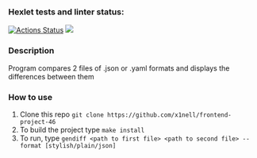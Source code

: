 ### Hexlet tests and linter status:
[![Actions Status](https://github.com/x1nell/frontend-project-46/workflows/hexlet-check/badge.svg)](https://github.com/x1nell/frontend-project-46/actions)
<a href="https://codeclimate.com/github/x1nell/frontend-project-44/maintainability"><img src="https://api.codeclimate.com/v1/badges/52805e94c8c0351eb573/maintainability" /></a>
### Description

Program compares 2 files of .json or .yaml formats and displays the differences between them

### How to use

1. Clone this repo `git clone https://github.com/x1nell/frontend-project-46`
2. To build the project type `make install`
3. To run, type `gendiff <path to first file> <path to second file> --format [stylish/plain/json]`
